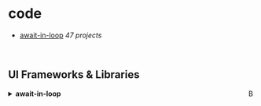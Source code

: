 # code


- [await-in-loop](#await-in-loop) _47 projects_

<br>

## UI Frameworks & Libraries

<a href="#contents"><img align="right" width="15" height="15" src="https://git.io/JtehR" alt="Back to top"></a>

<details><summary><b>await-in-loop</code> <code><img src="https://mui.com/static/favicon.ico" style="display:inline;" width="13" height="13"></code></summary>
const f1 = () => {
  return new Promise((resolve, reject) => {
    setTimeout(() => {
      console.log(1)
      resolve('one')
    }, 5000)
  })
}

const f2 = () => {
  return new Promise((resolve, reject) => {
    setTimeout(() => {
      console.log(2)
      reject('error two')
    }, 2000)
  })
}

const f3 = () => {
  return new Promise((resolve, reject) => {
    setTimeout(() => {
      console.log(3)
      resolve('three')
    }, 3000)
  })
}


f1().then(res => console.log(res))
f2().then(res => console.log(res))
f3().then(res => console.log(res))

const  queuePromise = async(arr) => {
  return await  arr.reduce((acc,current) => {
    return acc.then(current)
  }, Promise.resolve())
}

queuePromise([f1(), f2(), f3()])

async function processArray(array) {
  for (const item of array) {
    await item
  }
}

processArray([f1(), f2(), f3()])

async function processArray() {
  let res = Promise.resolve();
  const result = [];

  res = await f1();
  result.push(res)
  res = await f2();
  result.push(res)
  res = await f3();
  result.push(res)

  console.log(result)

}


processArray();


async function foo(things) {
  const promises = [];
  for (const thing of things) {
    promises.push(thing);
  }

    const results = await Promise.all(promises);
    return results;
 
}


const res = foo([f1(), f2(), f3()])

res.then(res => console.log(res))
   .catch(e => console.log(e))









</details>

